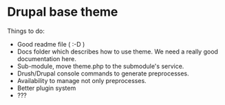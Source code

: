 # Drupal base theme

Things to do:
 - Good readme file ( :-D )
 - Docs folder which describes how to use theme. We need a really good documentation here.
 - Sub-module, move theme.php to the submodule's service. 
 - Drush/Drupal console commands to generate preprocesses.
 - Availability to manage not only preprocesses.
 - Better plugin system
 - ???
